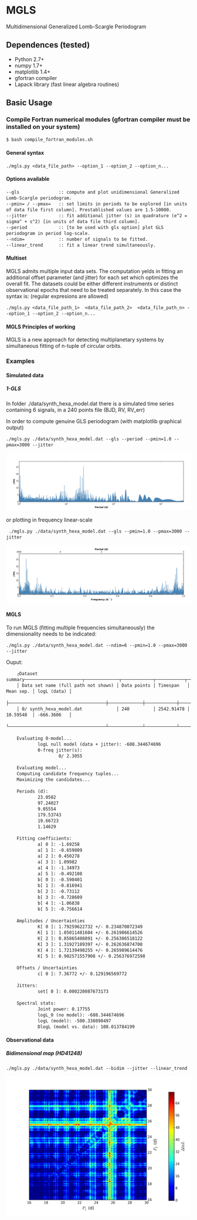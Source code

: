 # MGLS
Multidimensional Generalized Lomb-Scargle Periodogram

## Dependences (tested)

* Python 2.7+
* numpy 1.7+
* matplotlib 1.4+
* gfortran compiler
* Lapack library (fast linear algebra routines)

## Basic Usage

### Compile Fortran numerical modules (gfortran compiler must be installed on your system)

    $ bash compile_fortran_modules.sh

#### General syntax

    ./mgls.py <data_file_path> --option_1 --option_2 --option_n...
    
#### Options available    
    --gls               :: compute and plot unidimensional Generalized Lomb-Scargle periodogram.
    --pmin= / --pmax=   :: set limits in periods to be explored [in units of data file first column]. Prestablished values are 1.5-10000.
    --jitter            :: fit additional jitter (s) in quadrature (e^2 = sigma^ + s^2) [in units of data file third column].
    --period            :: [to be used with gls option] plot GLS periodogram in period log-scale.
    --ndim=             :: number of signals to be fitted.
    --linear_trend      :: fit a linear trend simultaneously.        

#### Multiset 
MGLS admits multiple input data sets. The computation yelds in fitting an additional offset parameter (and jitter) for each set which optimizes the overall fit. The datasets could be either different instruments or distinct observational epochs that need to be treated separately. In this case the syntax is: (regular expresions are allowed)

    ./mgls.py <data_file_path_1>  <data_file_path_2>  <data_file_path_n> --option_1 --option_2 --option_n...

#### MGLS Principles of working
MGLS is a new approach for detecting multiplanetary systems by simultaneous fitting of n-tuple of circular orbits.  

### Examples

#### Simulated data
##### 1-GLS
In folder ./data/synth_hexa_model.dat there is a simulated time series containing 6 signals, in a 240 points file (BJD, RV, RV_err) 

In order to compute genuine GLS periodogram (with matplotlib graphical output)

    ./mgls.py ./data/synth_hexa_model.dat --gls --period --pmin=1.0 --pmax=3000 --jitter 
![Alt text](https://github.com/rosich/mgls/blob/master/hexa_gls.png "hexa")

or plotting in frequency linear-scale
     
     ./mgls.py ./data/synth_hexa_model.dat --gls --pmin=1.0 --pmax=3000 --jitter 
![Alt text](https://github.com/rosich/mgls/blob/master/hexa_gls_f.png "hexa_f")

#### MGLS
To run MGLS (fitting multiple frequencies simultaneously) the dimensionality needs to be indicated:

    ./mgls.py ./data/synth_hexa_model.dat --ndim=6 --pmin=1.0 --pmax=3000 --jitter
    
Ouput:


        ┌Dataset summary──────────────────────┬─────────────┬────────────┬───────────┬─────────────┐
        │ Data set name (full path not shown) │ Data points │ Timespan   │ Mean sep. │ logL (data) │
        ├─────────────────────────────────────┼─────────────┼────────────┼───────────┼─────────────┤
        │ 0/ synth_hexa_model.dat             │ 240         │ 2542.91478 │ 10.59548  │ -666.3606   │
        └─────────────────────────────────────┴─────────────┴────────────┴───────────┴─────────────┘

        Evaluating 0-model...
                logL null model (data + jitter): -608.344674696
                0-freq jitter(s):
                        0/ 2.3055

        Evaluating model...
        Computing candidate frequency tuples...
        Maximizing the candidates...

        Periods (d):
                23.0582
                97.24027
                9.05554
                179.53743
                19.66723
                1.14629

        Fitting coefficients:
                a[ 0 ]: -1.69258
                a[ 1 ]: -0.659809
                a[ 2 ]: 0.450278
                a[ 3 ]: 1.09982
                a[ 4 ]: -1.34973
                a[ 5 ]: -0.492108
                b[ 0 ]: -0.590401
                b[ 1 ]: -0.816941
                b[ 2 ]: -0.73112
                b[ 3 ]: -0.728609
                b[ 4 ]: -1.06838
                b[ 5 ]: -0.756614

        Amplitudes / Uncertainties
                K[ 0 ]: 1.79259622732 +/- 0.234870072349
                K[ 1 ]: 1.05011481604 +/- 0.261906614526
                K[ 2 ]: 0.85865408891 +/- 0.256306518122
                K[ 3 ]: 1.31927189397 +/- 0.262636874708
                K[ 4 ]: 1.72139498255 +/- 0.265989614476
                K[ 5 ]: 0.902571557908 +/- 0.256376972598

        Offsets / Uncertainties
                c[ 0 ]: 7.36772 +/- 0.129196569772

        Jitters:
                set[ 0 ]: 0.000220087673173

        Spectral stats:
                Joint power: 0.17755
                logL_0 (no model): -608.344674696
                logL (model): -500.330890497
                DlogL (model vs. data): 108.013784199

#### Observational data

##### Bidimensional map (HD41248)

    ./mgls.py ./data/synth_hexa_model.dat --bidim --jitter --linear_trend
    
![Alt text](https://github.com/rosich/mgls/blob/master/bidim.png "bidim")
    
    
    


